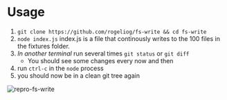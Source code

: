 # Usage

1. `git clone https://github.com/rogeliog/fs-write && cd fs-write`
2. `node index.js` index.js is a file that continously writes to the 100 files in the fixtures folder.
3. _In another terminal_ run several times `git status` or `git diff`
    - You should see some changes every now and then
4. run `ctrl-c` in the `node` process
5. you should now be in a clean git tree again

![repro-fs-write](https://user-images.githubusercontent.com/574806/33360724-d50817fa-d489-11e7-9315-25e0021ab644.gif)

